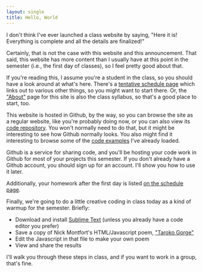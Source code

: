 ```yaml
---
layout: single
title: Hello, World
---
```


I don't think I've ever launched a class website by saying, "Here it is! Everything is complete and all the details are finalized!"

Certainly, that is not the case with this website and this announcement. That said, this website has more content than I usually have at this point in the semester (i.e., the first day of classes), so I feel pretty good about that. 

If you're reading this, I assume you're a student in the class, so you should have a look around at what's here. There's a [tentative schedule page](/schedule) which links out to various other things, so you might want to start there. Or, the ["About"](/about) page for this site is also the class syllabus, so that's a good place to start, too.

This website is hosted in Github, by the way, so you can browse the site as a regular website, like you're probably doing now, or you can also view its [code repository](https://github.com/zachwhalen/creativecoding). You won't normally need to do that, but it might be interesting to see how Github normally looks. You also might find it interesting to browse some of the [code examples](https://github.com/zachwhalen/creativecoding/tree/master/examples) I've already loaded.

Github is a service for sharing code, and you'll be hosting your code work in Github for most of your projects this semester. If you don't already have a Github account, you should sign up for an account. I'll show you how to use it later. 

Additionally, your homework after the first day is listed [on the schedule page](https://zachwhalen.github.io/creativecoding/schedule/#monday-august-27).

Finally, we're going to do a little creative coding in class today as a kind of warmup for the semester. Briefly:

 * Download and install [Sublime Text](https://www.sublimetext.com/3) (unless you already have a code editor you prefer)
 * Save a copy of Nick Montfort's HTML/Javascript poem, ["Taroko Gorge"](http://nickm.com/taroko_gorge/)
 * Edit the Javascript in that file to make your own poem
 * View and share the results

I'll walk you through these steps in class, and if you want to work in a group, that's fine.


